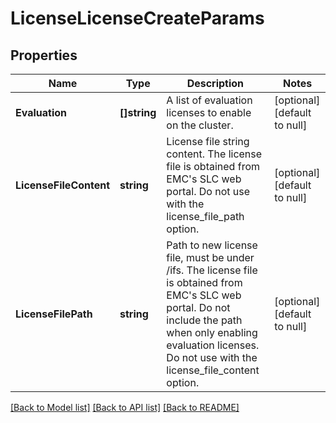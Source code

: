 # LicenseLicenseCreateParams

## Properties
Name | Type | Description | Notes
------------ | ------------- | ------------- | -------------
**Evaluation** | **[]string** | A list of evaluation licenses to enable on the cluster. | [optional] [default to null]
**LicenseFileContent** | **string** | License file string content. The license file is obtained from EMC&#39;s SLC web portal. Do not use with the license_file_path option. | [optional] [default to null]
**LicenseFilePath** | **string** | Path to new license file, must be under /ifs. The license file is obtained from EMC&#39;s SLC web portal. Do not include the path when only enabling evaluation licenses. Do not use with the license_file_content option. | [optional] [default to null]

[[Back to Model list]](../README.md#documentation-for-models) [[Back to API list]](../README.md#documentation-for-api-endpoints) [[Back to README]](../README.md)


